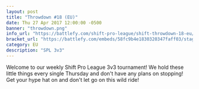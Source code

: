 ```yaml
---
layout: post
title: "Throwdown #18 (EU)"
date: Thu 27 Apr 2017 12:00:00 -0500
banner: "throwdown.png"
info_url: "https://battlefy.com/shift-pro-league/shift-throwdown-18-eu/58fc9b4e1830320347faff03/info"
bracket_url: "https://battlefy.com/embeds/58fc9b4e1830320347faff03/stage/58fc9b4e1830320347faff04"
category: EU
description: "SPL 3v3"
---
```


Welcome to our weekly Shift Pro League 3v3 tournament! We hold these little things every single Thursday and don't have any plans on stopping! Get your hype hat on and don't let go on this wild ride!